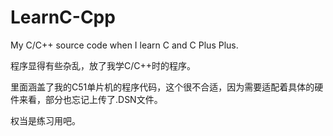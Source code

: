 # LearnC-Cpp
My C/C++ source code when I learn C and C Plus Plus.


程序显得有些杂乱，放了我学C/C++时的程序。

里面涵盖了我的C51单片机的程序代码，这个很不合适，因为需要适配着具体的硬件来看，部分也忘记上传了.DSN文件。

权当是练习用吧。

